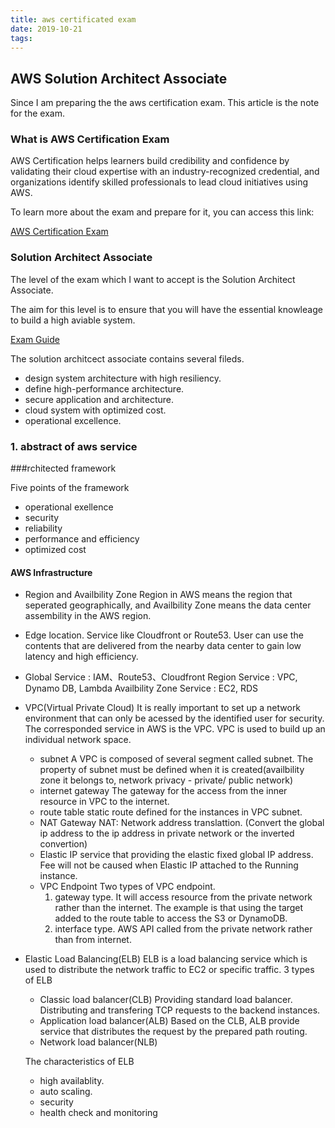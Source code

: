 ```yaml
---
title: aws certificated exam
date: 2019-10-21
tags:
---
```


## AWS Solution Architect Associate

Since I am preparing the the aws certification exam. This article is the note for the exam.

### What is AWS Certification Exam
AWS Certification helps learners build credibility and confidence by validating their cloud expertise with an industry-recognized credential, and organizations identify skilled professionals to lead cloud initiatives using AWS.

To learn more about the exam and prepare for it, you can access this link:

[AWS Certification Exam](https://aws.amazon.com/certification/certification-prep/)

### Solution Architect Associate

The level of the exam which I want to accept is the Solution Architect Associate.

The aim for this level is to ensure that you will have the essential knowleage to build a high aviable system.

[Exam Guide](https://d1.awsstatic.com/training-and-certification/docs-sa-assoc/AWS_Certified_Solutions_Architect_Associate-Exam_Guide_EN_1.8.pdf)


The solution architcect associate contains several fileds.
- design system architecture with high resiliency.
- define high-performance architecture.
- secure application and architecture.
- cloud system with optimized cost.
- operational excellence.


### 1. abstract of aws service

###rchitected framework

Five points of the framework
- operational exellence
- security
- reliability
- performance and efficiency
- optimized cost 

#### AWS Infrastructure

- Region and Availbility Zone
Region in AWS means the region that seperated geographically, and Availbility Zone means the data center assembility in the AWS region.

- Edge location.
Service like Cloudfront or Route53. User can use the contents that are delivered from the nearby data center to gain low latency and high efficiency.

- Global Service : IAM、Route53、Cloudfront
  Region Service : VPC, Dynamo DB, Lambda
  Availbility Zone Service : EC2, RDS

- VPC(Virtual Private Cloud)
It is really important to set up a network environment that can only be acessed by the identified user for security. 
The corresponded service in AWS is the VPC.
VPC is used to build up an individual network space.

    - subnet
        A VPC is composed of several segment called subnet.
        The property of subnet must be defined when it is created(availbility zone it belongs to, network privacy - private/ public network)
    - internet gateway
       The gateway for the access from the inner resource in VPC to the internet.
    - route table
        static route defined for the instances in VPC subnet.
    - NAT Gateway
    NAT: Network address translattion. (Convert the global ip address to the ip address in private network or the inverted convertion)
    - Elastic IP
       service that providing the elastic fixed global IP address. Fee will not be caused when Elastic IP attached to the Running instance.
    - VPC Endpoint
      Two types of VPC endpoint.
        1. gateway type. It will access resource from the private network rather than the internet. The example is that using the target added to the route table to access the S3 or DynamoDB.
        2. interface type. AWS API called from the private network rather than from internet.
- Elastic Load Balancing(ELB)
    ELB is a load balancing service which is used to distribute the network traffic to EC2 or specific traffic.
    3 types of ELB
     - Classic load balancer(CLB)
        Providing standard load balancer. Distributing and transfering TCP requests to the backend instances.
     - Application load balancer(ALB)
        Based on the CLB, ALB provide service that distributes the request by the prepared path routing.
     - Network load balancer(NLB)
    
    The characteristics of ELB
    - high availablity.
    - auto scaling.
    - security
    - health check and monitoring